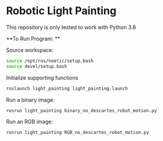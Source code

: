 # Robotic Light Painting

This repository is only tested to work with Python 3.8


**To Run Program: **

Source workspace:
```bash
source /opt/ros/noetic/setup.bash
source devel/setup.bash
```

Initialize supporting functions
```bash
roslaunch light_painting light_painting.launch
```

Run a binary image:
```bash
rosrun light_painting binary_no_descartes_robot_motion.py
````

Run an RGB image:
```bash
rosrun light_painting RGB_no_descartes_robot_motion.py
```

